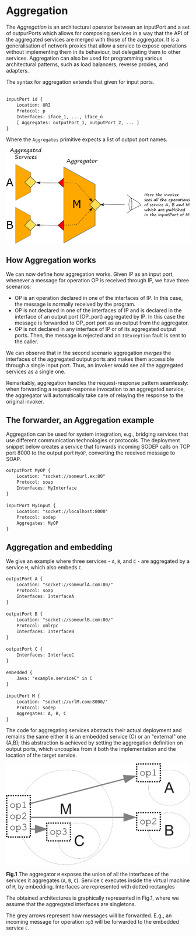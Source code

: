 # Aggregation

The _Aggregation_ is an architectural operator between an inputPort and a set of outpurPorts which allows for composing services in a way that the API of the aggregated services are merged with those of the aggregator. It is a generalisation of network proxies that allow a service to expose operations without implementing them in its behaviour, but delegating them to other services. Aggregation can also be used for programming various architectural patterns, such as load balancers, reverse proxies, and adapters.

The syntax for aggregation extends that given for input ports.

```text

inputPort id {
    Location: URI
    Protocol: p
    Interfaces: iface_1, ..., iface_n
    [ Aggregates: outputPort_1, outputPort_2, ... ]
}
```

Where the `Aggregates` primitive expects a list of output port names.

![](../.gitbook/assets/aggregation.png)


## How Aggregation works
We can now define how aggregation works. Given IP as an input port, whenever a message for operation OP is received through IP, we have three scenarios:

* OP is an operation declared in one of the interfaces of IP. In this case, the message is normally received by the program.
* OP is not declared in one of the interfaces of IP and is declared in the interface of an output port \(OP\_port\) aggregated by IP. In this case the message is forwarded to OP\_port port as an output from the aggregator.
* OP is not declared in any interface of IP or of its aggregated output ports. Then, the message is rejected and an `IOException` fault is sent to the caller.

We can observe that in the second scenario aggregation _merges_ the interfaces of the aggregated output ports and makes them accessible through a single input port. Thus, an invoker would see all the aggregated services as a single one.

Remarkably, aggregation handles the request-response pattern seamlessly: when forwarding a request-response invocation to an aggregated service, the aggregator will automatically take care of relaying the response to the original invoker.

## The forwarder, an Aggregation example

Aggregation can be used for system integration, e.g., bridging services that use different communication technologies or protocols. The deployment snippet below creates a service that forwards incoming SODEP calls on TCP port 8000 to the output port `MyOP`, converting the received message to SOAP.

```text
outputPort MyOP {
    Location: "socket://someurl.ex:80"
    Protocol: soap
    Interfaces: MyInterface
}

inputPort MyInput {
    Location: "socket://localhost:8000"
    Protocol: sodep
    Aggregates: MyOP
}
```

## Aggregation and embedding

We give an example where three services - `A`, `B`, and `C` - are aggregated by a service `M`, which also embeds `C`.

```text
outputPort A {
    Location: "socket://someurlA.com:80/"
    Protocol: soap
    Interfaces: InterfaceA
}

outputPort B {
    Location: "socket://someurlB.com:80/"
    Protocol: xmlrpc
    Interfaces: InterfaceB
}

outputPort C {
    Interfaces: InterfaceC
}

embedded {
    Java: "example.serviceC" in C
}

inputPort M {
    Location: "socket://urlM.com:8000/"
    Protocol: sodep
    Aggregates: A, B, C
}
```

The code for aggregating services abstracts their actual deployment and remains the same either it is an embedded service \(C\) or an "external" one \(A,B\); this abstraction is achieved by setting the aggregation definition on output ports, which uncouples from it both the implementation and the location of the target service.

![](../.gitbook/assets/aggregation_1.png)

**Fig.1** The aggregator `M` exposes the union of all the interfaces of the services it aggregates \(`A`, `B`, `C`\). Service `C` executes inside the virtual machine of `M`, by embedding. Interfaces are represented with dotted rectangles

The obtained architectures is graphically represented in Fig.1, where we assume that the aggregated interfaces are singletons.

The grey arrows represent how messages will be forwarded. E.g., an incoming message for operation `op3` will be forwarded to the embedded service `C`.

